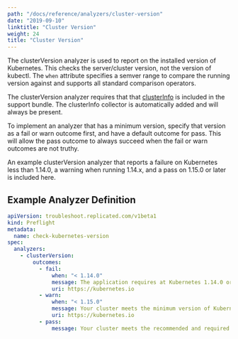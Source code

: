 ```yaml
---
path: "/docs/reference/analyzers/cluster-version"
date: "2019-09-10"
linktitle: "Cluster Version"
weight: 24
title: "Cluster Version"
---
```


The clusterVersion analyzer is used to report on the installed version of Kubernetes. This checks the server/cluster version, not the version of kubectl. The `when` attribute specifies a semver range to compare the running version against and supports all standard comparison operators.

The clusterVersion analyzer requires that that [clusterInfo](../../collectors/cluster-info) is included in the support bundle. The clusterInfo collector is automatically added and will always be present.

To implement an analyzer that has a minimum version, specify that version as a fail or warn outcome first, and have a default outcome for pass. This will allow the pass outcome to always succeed when the fail or warn outcomes are not truthy.

An example clusterVersion analyzer that reports a failure on Kubernetes less than 1.14.0, a warning when running 1.14.x, and a pass on 1.15.0 or later is included here.

## Example Analyzer Definition

```yaml
apiVersion: troubleshoot.replicated.com/v1beta1
kind: Preflight
metadata:
  name: check-kubernetes-version
spec:
  analyzers:
    - clusterVersion:
        outcomes:
          - fail:
              when: "< 1.14.0"
              message: The application requires at Kubernetes 1.14.0 or later, and recommends 1.15.0.
              uri: https://kubernetes.io
          - warn:
              when: "< 1.15.0"
              message: Your cluster meets the minimum version of Kubernetes, but we recommend you update to 1.15.0 or later.
              uri: https://kubernetes.io
          - pass:
              message: Your cluster meets the recommended and required versions of Kubernetes.
```
